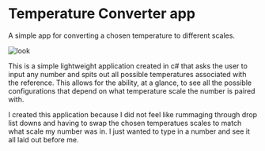 # Temperature Converter app
A simple app for converting a chosen temperature to different scales.

![look](https://github.com/thekdrstory/KDR_Temperature.Converter/assets/82068638/ec09aef1-aa52-4e16-b5db-5c584a148ec7)

This is a simple lightweight application created in c# that asks the user to input any number and spits out all possible temperatures associated with the reference.
This allows for the ability, at a glance, to see all the possible configurations that depend on what temperature scale the number is paired with.

I created this application because I did not feel like rummaging through drop list downs and having to swap the chosen temperatues scales to match what scale my number was in.
I just wanted to type in a number and see it all laid out before me.
